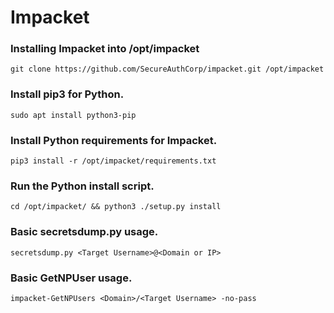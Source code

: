 # Impacket

### Installing Impacket into /opt/impacket

```
git clone https://github.com/SecureAuthCorp/impacket.git /opt/impacket
```

### Install pip3 for Python.
```
sudo apt install python3-pip
```

### Install Python requirements for Impacket.
```
pip3 install -r /opt/impacket/requirements.txt
```

### Run the Python install script.
```
cd /opt/impacket/ && python3 ./setup.py install
```

### Basic secretsdump.py usage.
```
secretsdump.py <Target Username>@<Domain or IP>
```

### Basic GetNPUser usage.
```
impacket-GetNPUsers <Domain>/<Target Username> -no-pass
```

